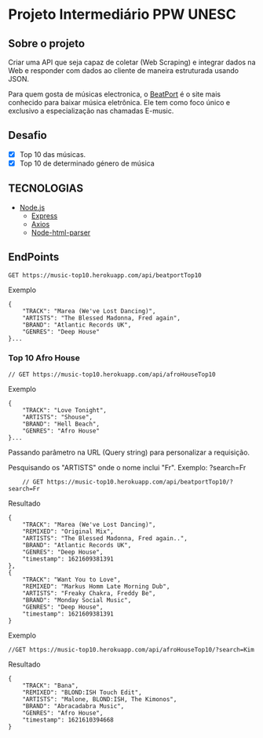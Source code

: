 # Projeto Intermediário PPW UNESC

## Sobre o projeto

  Criar uma API que seja capaz de coletar (Web Scraping) e integrar dados na Web e responder com dados ao cliente de maneira estruturada usando JSON.

  Para quem gosta de músicas electronica, o [BeatPort](https://www.beatport.com/) é o site mais conhecido para baixar música eletrônica. Ele tem como foco único e exclusivo a especialização nas chamadas E-music.

## Desafio
  
- [x] Top 10 das músicas.
- [X] Top 10 de determinado género de música  

## TECNOLOGIAS

- [Node.js](https://www.npmjs.com/package/node-html-parser)
  - [Express](https://expressjs.com/pt-br/)
  - [Axios](https://www.npmjs.com/package/axios)
  - [Node-html-parser](https://www.npmjs.com/package/node-html-parser)

## EndPoints

    GET https://music-top10.herokuapp.com/api/beatportTop10

Exemplo

    {
        "TRACK": "Marea (We've Lost Dancing)",
        "ARTISTS": "The Blessed Madonna, Fred again",
        "BRAND": "Atlantic Records UK",
        "GENRES": "Deep House"
    }...

### Top 10 Afro House

    // GET https://music-top10.herokuapp.com/api/afroHouseTop10

Exemplo

    {
        "TRACK": "Love Tonight",
        "ARTISTS": "Shouse",
        "BRAND": "Hell Beach",
        "GENRES": "Afro House"
    }...

Passando parâmetro na URL (Query string) para personalizar a requisição.

Pesquisando os "ARTISTS" onde o nome inclui "Fr".
Exemplo: ?search=Fr

        // GET https://music-top10.herokuapp.com/api/beatportTop10/?search=Fr

Resultado

    {
        "TRACK": "Marea (We've Lost Dancing)",
        "REMIXED": "Original Mix",
        "ARTISTS": "The Blessed Madonna, Fred again..",
        "BRAND": "Atlantic Records UK",
        "GENRES": "Deep House",
        "timestamp": 1621609381391
    },
    {
        "TRACK": "Want You to Love",
        "REMIXED": "Markus Homm Late Morning Dub",
        "ARTISTS": "Freaky Chakra, Freddy Be",
        "BRAND": "Monday Social Music",
        "GENRES": "Deep House",
        "timestamp": 1621609381391
    }

Exemplo

    //GET https://music-top10.herokuapp.com/api/afroHouseTop10/?search=Kim

Resultado

    {
        "TRACK": "Bana",
        "REMIXED": "BLOND:ISH Touch Edit",
        "ARTISTS": "Malone, BLOND:ISH, The Kimonos",
        "BRAND": "Abracadabra Music",
        "GENRES": "Afro House",
        "timestamp": 1621610394668
    }

<!-- Desenvolvido por Pedro Chimuco :v: -->
